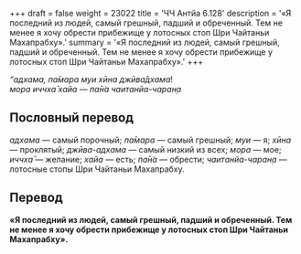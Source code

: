+++
draft = false
weight = 23022
title = 'ЧЧ Антйа 6.128'
description = '«Я последний из людей, самый грешный, падший и обреченный. Тем не менее я хочу обрести прибежище у лотосных стоп Шри Чайтаньи Махапрабху».'
summary = '«Я последний из людей, самый грешный, падший и обреченный. Тем не менее я хочу обрести прибежище у лотосных стоп Шри Чайтаньи Махапрабху».'
+++

_“адхама,_ _па̄мара муи хӣна джӣва̄дхама_!  
_мора иччха̄ хайа_ — _па̄н̇а чаитанйа-чаран̣а_

## Пословный перевод

_адхама_ — самый порочный; _па̄мара_ — самый грешный; _муи_ — я; _хӣна_ — проклятый; _джӣва_\-_адхама_ — самый низкий из всех; _мора_ — мое; _иччха̄_ — желание; _хайа_ — есть; _па̄н̇а_ — обрести; _чаитанйа_\-_чаран̣а_ — лотосные стопы Шри Чайтаньи Махапрабху.

## Перевод

**«Я последний из людей, самый грешный, падший и обреченный. Тем не менее я хочу обрести прибежище у лотосных стоп Шри Чайтаньи Махапрабху».**
